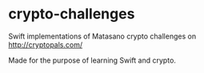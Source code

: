 # crypto-challenges
Swift implementations of Matasano crypto challenges on http://cryptopals.com/

Made for the purpose of learning Swift and crypto.
